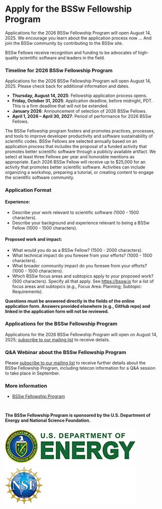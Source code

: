 # Apply for the BSSw Fellowship Program

<!-- BSSw is currently accepting applications for the 2025 BSSw Fellowship Program. -->
<!-- While applications are now closed for the BSSw Fellowship Program, we encourage you learn about the application process. -->
Applications for the 2026 BSSw Fellowship Program will open August 14, 2025. We encourage you learn about the application process now ... And join the BSSw community by contributing to the BSSw site.

BSSw Fellows receive recognition and funding to be advocates of high-quality scientific software and leaders in the field.

<!-- Submissions for the 2025 BSSw Fellowship Program are accepted through the [online application form](https://ssl.linklings.net/applications/BSSw/). -->

### Timeline for 2026 BSSw Fellowship Program

Applications for the 2026 BSSw Fellowship Program will open August 14, 2025. Please check back for additional information and dates.

<!-- *Applications are now closed for the 2025 BSSw Fellowship Program. Check back in summer 2025 for info about the 2026 application process.* -->

- **Thursday, August 14, 2025**: Fellowship application process opens.
- **Friday, October 31, 2025**: Application deadline, before midnight, PDT. This is a firm deadline that will not be extended.
- **January 2026**: Announcement of selection of 2026 BSSw Fellows.
- **April 1, 2026 – April 30, 2027**: Period of performance for 2026 BSSw Fellows.

<!-- - **Tuesday, Sept 10, 2:00-3:00 pm EDT**: Fellowship webinar, Q&A. [Subscribe](https://bssw.io/pages/receive-our-email-digest) to our mail list to be notified about details. Please see the [FAQ page](https://bssw.io/pages/bssw-fellowship-faq), where we will post Q&A slides, as well as the questions that have been raised (with answers, of course!) -->


<!-- - **January 17 - 20, 2024**: Fellows honored at the [DOE ECP Annual Meeting](https://www.ecpannualmeeting.com/). -->

The BSSw Fellowship program fosters and promotes practices, processes, and tools to improve developer productivity and software sustainability of scientific codes.
BSSw Fellows are selected annually based on an application process that includes the proposal of a funded activity that promotes better scientific software through a publicly available artifact.
We select at least three Fellows per year and honorable mentions as appropriate.
Each 2026 BSSw Fellow will receive up to $25,000 for an activity that promotes better scientific software.
Activities can include organizing a workshop, preparing a tutorial, or creating content to engage the scientific software community.

### Application Format
#### Experience:

- Describe your work relevant to scientific software (1000 - 1500 characters).
- Describe your background and experience relevant to being a BSSw Fellow (1000 - 1500 characters).

#### Proposed work and impact:

- What would you do as a BSSw Fellow? (1500 - 2000 characters).
- What technical impact do you foresee from your efforts? (1000 - 1500 characters).
- What broader community impact do you foresee from your efforts? (1000 - 1500 characters).
- Which BSSw focus areas and subtopics apply to your proposed work? (500 characters). Specify all that apply. See https://bssw.io for a list of focus areas and subtopics (e.g., Focus Area: Planning; Subtopic: Requirements).

**Questions must be answered directly in the fields of the online application form.  Answers provided elsewhere (e.g., GitHub repo) and linked in the application form will not be reviewed.**

### Applications for the BSSw Fellowship Program

Applications for the 2026 BSSw Fellowship Program will open on August 14, 2025; [subscribe to our mailing list](https://bssw.io/pages/receive-our-email-digest) to receive details.

<!-- Applications are closed for the 2025 BSSw Fellowship Program.  Please check back for information about the 2026 BSSw Fellowship application process; [subscribe to our mailing list](https://bssw.io/pages/receive-our-email-digest) to receive details. -->

<!-- Applications are now being accepted for the 2025 BSSw Fellowship Program.  Submissions for the 2025 BSSw Fellowship Program are accepted through the [**online application form**](https://ssl.linklings.net/applications/BSSw/). -->


### Q&A Webinar about the BSSw Fellowship Program

<!-- - Tuesday, September 10, 2:00-3:00 pm EDT -->

Please [subscribe to our mailing list](https://bssw.io/pages/receive-our-email-digest) to receive further details about the BSSw Fellowship Program, including telecon information for a Q&A session to take place in September.


<!-- ### More information, including on-line application -->
### More information
- [BSSw Fellowship Program](https://bssw.io/fellowship)

<!-- - [Online Application](https://ssl.linklings.net/applications/BSSw/) (Submissions open!) -->
<!-- - <mark>Application deadline: Monday, September 30, 2024</mark>; this is a firm deadline that will not be extended. -->

<br>

**The BSSw Fellowship Program is sponsored by the U.S. Department of Energy and National Science Foundation.**

<div class='fellow'>
<div class='img_div'>
  <img src='../../images/Logo_DOE_Unofficial_Sm.png' class='logo' />
</div>

<div class='img_div'>
  <img src='../../images/Logo_NSF_4ColorB_Sm.png' class='logo' />
</div>
</div>

<!--
Publish: yes
OpenGraph image: OG_2408_BSSwFellowships.png
-->
